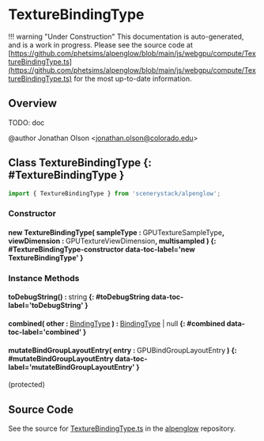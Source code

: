 # TextureBindingType

!!! warning "Under Construction"
    This documentation is auto-generated, and is a work in progress. Please see the source code at
    [https://github.com/phetsims/alpenglow/blob/main/js/webgpu/compute/TextureBindingType.ts](https://github.com/phetsims/alpenglow/blob/main/js/webgpu/compute/TextureBindingType.ts) for the most up-to-date information.

## Overview

TODO: doc

@author Jonathan Olson &lt;jonathan.olson@colorado.edu&gt;

## Class TextureBindingType {: #TextureBindingType }


```js
import { TextureBindingType } from 'scenerystack/alpenglow';
```
### Constructor

#### new TextureBindingType( sampleType : <span style="font-weight: 400;">GPUTextureSampleType</span>, viewDimension : <span style="font-weight: 400;">GPUTextureViewDimension</span>, multisampled ) {: #TextureBindingType-constructor data-toc-label='new TextureBindingType' }

### Instance Methods

#### toDebugString() : <span style="font-weight: 400;"><span style="color: hsla(calc(var(--md-hue) + 180deg),80%,40%,1);">string</span></span> {: #toDebugString data-toc-label='toDebugString' }

#### combined( other : <span style="font-weight: 400;">[BindingType](../alpenglow/BindingType.md)</span> ) : <span style="font-weight: 400;">[BindingType](../alpenglow/BindingType.md) | <span style="color: hsla(calc(var(--md-hue) + 180deg),80%,40%,1);">null</span></span> {: #combined data-toc-label='combined' }

#### mutateBindGroupLayoutEntry( entry : <span style="font-weight: 400;">GPUBindGroupLayoutEntry</span> ) {: #mutateBindGroupLayoutEntry data-toc-label='mutateBindGroupLayoutEntry' }

(protected)



## Source Code

See the source for [TextureBindingType.ts](https://github.com/phetsims/alpenglow/blob/main/js/webgpu/compute/TextureBindingType.ts) in the [alpenglow](https://github.com/phetsims/alpenglow) repository.
